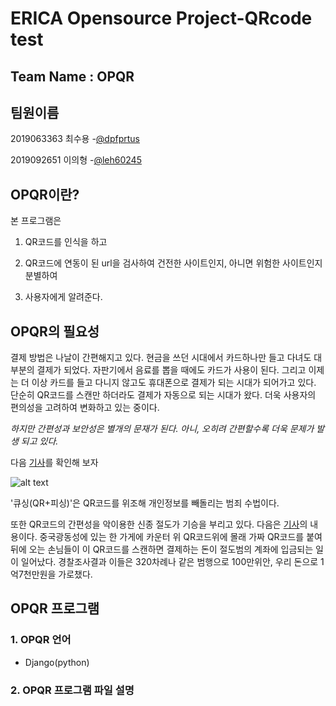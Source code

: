 # ERICA Opensource Project-QRcode test

## __Team Name : OPQR__ 

## 팀원이름
2019063363 최수용 
 -[@dpfprtus](https://github.com/dpfprtus)
 
2019092651 이의형
 -[@leh60245](https://github.com/leh60245)

## OPQR이란?
 본 프로그램은 
1. QR코드를 인식을 하고 
 
2. QR코드에 연동이 된 url을 검사하여 건전한 사이트인지,
아니면 위험한 사이트인지 분별하여 

3. 사용자에게 알려준다. 

## OPQR의 필요성
 결제 방법은 나날이 간편해지고 있다. 현금을 쓰던 시대에서 카드하나만 들고 다녀도 대부분의
결제가 되었다. 자판기에서 음료를 뽑을 때에도 카드가 사용이 된다. 그리고 이제는 더 이상
카드를 들고 다니지 않고도 휴대폰으로 결제가 되는 시대가 되어가고 있다. 단순히 QR코드를
스캔만 하더라도 결제가 자동으로 되는 시대가 왔다. 더욱 사용자의 편의성을 고려하여 변화하고
있는 중이다.

_하지만 간편성과 보안성은 별개의 문재가 된다. 아니, 오히려 간편할수록 더욱 문제가 발생
되고 있다._



 다음 [기사][1]를 확인해 보자

![alt text](https://www.boannews.com/media/upFiles2/2019/07/961295946_7635.jpg)



'큐싱(QR+피싱)'은 QR코드를 위조해 개인정보를 빼돌리는 범죄 수법이다.

 또한 QR코드의 간편성을 악이용한 신종 절도가 기승을 부리고 있다. 다음은 [기사][2]의 내용이다. 
중국광동성에 있는 한 가게에 카운터 위 QR코드위에 몰래 가짜 QR코드를 붙여 뒤에 오는 손님들이
이 QR코드를 스캔하면 결제하는 돈이 절도범의 계좌에 입금되는 일이 일어났다.
경찰조사결과 이들은 320차례나 같은 범행으로 100만위안, 우리 돈으로 1억7천만원을 가로챘다.


[1]: https://www.boannews.com/media/view.asp?idx=81734&kind=

[2]: http://www.fntoday.co.kr/news/articleView.html?idxno=196500

## OPQR 프로그램

### 1. OPQR 언어
* Django(python)

### 2. OPQR 프로그램 파일 설명
